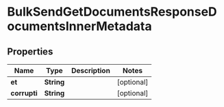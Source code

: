 

# BulkSendGetDocumentsResponseDocumentsInnerMetadata


## Properties

| Name | Type | Description | Notes |
|------------ | ------------- | ------------- | -------------|
|**et** | **String** |  |  [optional] |
|**corrupti** | **String** |  |  [optional] |



